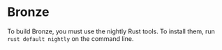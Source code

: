 # Bronze

To build Bronze, you must use the nightly Rust tools. To install them, run `rust default nightly` on the command line.